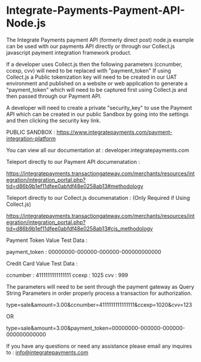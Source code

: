 # Integrate-Payments-Payment-API-Node.js

The Integrate Payments payment API (formerly direct post) node.js example can be used with our payments API directly or through our Collect.js javascript payment integration framework product.

If a developer uses Collect.js then the following parameters (ccnumber, ccexp, cvv) will need to be replaced with "payment_token"
If using Collect.js a Public tokenization key will need to be created in our UAT environment and published on a website or web application to generate a "payment_token" which will need to be captured first using Collect.js and then passed through our Payment API.

A developer will need to create a private "security_key" to use the Payment API which can be created in our public Sandbox by going into the settings and then clicking the security key link.

PUBLIC SANDBOX : https://www.integratepayments.com/payment-integration-platform

You can view all our documentation at : developer.integratepayments.com 

Teleport directly to our Payment API documenatation : 

https://integratepayments.transactiongateway.com/merchants/resources/integration/integration_portal.php?tid=d86b9b1ef11dfee0abfdf48e0258ab13#methodology

Teleport directly to our Collect.js documenatation : (Only Required if Using Collect.js)

https://integratepayments.transactiongateway.com/merchants/resources/integration/integration_portal.php?tid=d86b9b1ef11dfee0abfdf48e0258ab13#cjs_methodology

Payment Token Value	Test Data :

payment_token : 00000000-000000-000000-000000000000	

Credit Card Value Test Data :

ccnumber : 4111111111111111 
ccexp : 1025 
cvv : 999

The parameters will need to be sent through the payment gateway as Query String Parameters in order properly process a transaction for authorization.

type=sale&amount=3.00&ccnumber=4111111111111111&ccexp=1020&cvv=123

OR

type=sale&amount=3.00&payment_token=00000000-000000-000000-000000000000

If you have any questions or need any assistance please email any inquires to : info@integratepayments.com 
